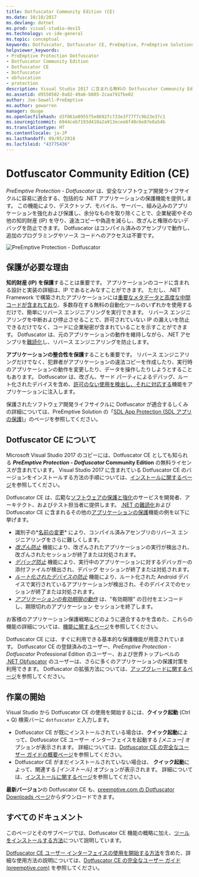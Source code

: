 ```yaml
---
title: Dotfuscator Community Edition (CE)
ms.date: 10/10/2017
ms.devlang: dotnet
ms.prod: visual-studio-dev15
ms.technology: vs-ide-general
ms.topic: conceptual
keywords: Dotfuscator, Dotfuscator CE, PreEmptive, PreEmptive Solutions, PreEmptive Protection, 保護, community edition, 難読化, .NET, 無料, Visual Studio 2017
helpviewer_keywords:
- PreEmptive Protection Dotfuscator
- Dotfuscator Community Edition
- Dotfuscator CE
- Dotfuscator
- obfuscation
- protection
description: Visual Studio 2017 に含まれる無料の Dotfuscator Community Edition を使用して .NET アプリケーションを保護する方法について説明します。
ms.assetid: d9550502-0a82-49a6-b005-2caa791fbe02
author: Joe-Sewell-PreEmptive
ms.author: gewarren
manager: douge
ms.openlocfilehash: d3f061e095575e8692fc733e3f77f7c9b23e37c1
ms.sourcegitcommit: 6944ceb7193d410a2a913ecee6f40c6e87e8a54b
ms.translationtype: HT
ms.contentlocale: ja-JP
ms.lasthandoff: 09/05/2018
ms.locfileid: "43775436"
---
```

# <a name="dotfuscator-community-edition-ce"></a>Dotfuscator Community Edition (CE)

*PreEmptive Protection - Dotfuscator* は、安全なソフトウェア開発ライフサイクルに容易に適合する、包括的な .NET アプリケーションの保護機能を提供します。
この機能により、デスクトップ、モバイル、サーバー、組み込みのアプリケーションを強化および保護し、余分なものを取り除くことで、企業秘密やその他の知的財産 (IP) を守り、違法コピーや偽造を減らし、改ざんと権限のないデバッグを防止できます。
Dotfuscator はコンパイル済みのアセンブリで動作し、追加のプログラミングやソース コードへのアクセスは不要です。

![PreEmptive Protection - Dotfuscator](media/header.svg)

## <a name="why-protection-matters"></a>保護が必要な理由

**知的財産 (IP) を保護**することは重要です。
アプリケーションのコードに含まれる設計と実装の詳細は、IP であるとみなすことができます。
ただし、.NET Framework で構築されたアプリケーションには[重要なメタデータと高度な中間コードが含まれており][assemblies]、多数存在する無料の自動化ツールのいずれかを使用するだけで、簡単にリバース エンジニアリングを実行できます。
リバース エンジニアリングを中断および停止させることで、許可されていない IP の漏えいを防止できるだけでなく、コードに企業秘密が含まれていることを示すことができます。
Dotfuscator は、元のアプリケーションの動作を維持しながら、.NET アセンブリを[難読化][obfuscation]し、リバース エンジニアリングを防止します。

**アプリケーションの整合性を保護**することも重要です。
リバース エンジニアリングだけでなく、犯罪者がアプリケーションの違法コピーを作成したり、実行時のアプリケーションの動作を変更したり、データを操作したりしようとすることもあります。
Dotfuscator は、改ざん、サード パーティによるデバッグ、ルート化されたデバイスを含め、[許可のない使用を検出し、それに対応する][checks]機能をアプリケーションに注入します。

保護されたソフトウェア開発ライフサイクルに Dotfuscator が適合するしくみの詳細については、PreEmptive Solution の「[SDL App Protection (SDL アプリの保護)][sdl-protection]」のページを参照してください。

## <a name="about-dotfuscator-ce"></a>Dotfuscator CE について

Microsoft Visual Studio 2017 のコピーには、Dotfuscator CE としても知られる **_PreEmptive Protection - Dotfuscator_ Community Edition** の無料ライセンスが含まれています。
Visual Studio 2017 に含まれている Dotfuscator CE のバージョンをインストールする方法の手順については、[インストールに関するページ][install]を参照してください。

Dotfuscator CE は、広範な[ソフトウェアの保護と強化][software-protection]のサービスを開発者、アーキテクト、およびテスト担当者に提供します。
[.NET の難読化][obfuscation]および Dotfuscator CE に含まれるその他の[アプリケーションの保護][app-protection]機能の例を以下に挙げます。

* 識別子の*[名前の変更][renaming]* により、コンパイル済みアセンブリのリバース エンジニアリングをさらに難しくします。
* *[改ざん防止][tamper]* 機能により、改ざんされたアプリケーションの実行が検出され、改ざんされたセッションが終了または対処されます。
* *[デバッグ防止][debug]* 機能により、実行中のアプリケーションに対するデバッガーの添付ファイルが検出され、デバッグ セッションが終了または対処されます。
* *[ルート化されたデバイスの防止][root]* 機能により、ルート化された Android デバイスで実行されているアプリケーションが検出され、そのデバイスでのセッションが終了または対処されます。
* *[アプリケーションの有効期限の動作][shelflife]* は、"有効期限" の日付をエンコードし、期限切れのアプリケーション セッションを終了します。

お客様のアプリケーション保護戦略にどのように適合するかを含めた、これらの機能の詳細については、[機能に関するページ][capabilities]を参照してください。

Dotfuscator CE には、すぐに利用できる基本的な保護機能が用意されています。
Dotfuscator CE の登録済みのユーザー、*PreEmptive Protection - Dotfuscator* Professional Edition のユーザー、および世界トップレベルの [.NET Obfuscator][net-obfuscator] のユーザーは、さらに多くのアプリケーションの保護対策を利用できます。
Dotfuscator の拡張方法については、[アップグレードに関するページ][upgrades]を参照してください。

## <a name="getting-started"></a>作業の開始

Visual Studio から Dotfuscator CE の使用を開始するには、**クイック起動** (Ctrl + Q) 検索バーに `dotfuscator` と入力します。

* Dotfuscator CE が既にインストールされている場合は、**クイック起動**によって、Dotfuscator CE ユーザー インターフェイスを起動する *[メニュー]* オプションが表示されます。 詳細については、[Dotfuscator CE の完全なユーザー ガイドの概要ページ][get-started]を参照してください。
* Dotfuscator CE がまだインストールされていない場合は、 **クイック起動**によって、関連する *[インストール]* オプションが表示されます。 詳細については、[インストールに関するページ][install]を参照してください。

**最新バージョン**の Dotfuscator CE も、[preemptive.com の Dotfuscator Downloads ページ][download]からダウンロードできます。

## <a name="full-documentation"></a>すべてのドキュメント

このページとそのサブページでは、Dotfuscator CE 機能の概略に加え、[ツールをインストールする方法][install]について説明しています。

[Dotfuscator CE ユーザー インターフェイスの使用を開始する方法][get-started]を含めた、詳細な使用方法の説明については、[Dotfuscator CE の完全なユーザー ガイド (preemptive.com)][full] を参照してください。

<!-- Copyright © 2017 PreEmptive Solutions, LLC -->

[assemblies]:  https://docs.microsoft.com/en-us/dotnet/standard/assembly-format
[software-protection]:  https://www.preemptive.com/software-protection
[obfuscation]:  https://www.preemptive.com/obfuscation
[app-protection]:  https://www.preemptive.com/application-protection
[sdl-protection]:  https://www.preemptive.com/solutions/SDL-App-Protection
[net-obfuscator]:  https://www.preemptive.com/products/dotfuscator/overview
[download]:  https://www.preemptive.com/products/dotfuscator/downloads

[install]:  install.md
[capabilities]:  capabilities.md
[upgrades]:  upgrades.md

[get-started]:  https://www.preemptive.com/dotfuscator/ce/docs/help/gui_getstarted.html

[renaming]:  https://www.preemptive.com/dotfuscator/ce/docs/help/obfuscation_renaming.html

[checks]:  https://www.preemptive.com/dotfuscator/ce/docs/help/checks_overview.html
[tamper]:  https://www.preemptive.com/dotfuscator/ce/docs/help/checks_tamper.html
[debug]:  https://www.preemptive.com/dotfuscator/ce/docs/help/checks_debug.html
[root]: https://www.preemptive.com/dotfuscator/ce/docs/help/checks_root.html
[shelflife]:  https://www.preemptive.com/dotfuscator/ce/docs/help/checks_shelflife.html

[full]:  https://www.preemptive.com/dotfuscator/ce/docs/help/index.html

